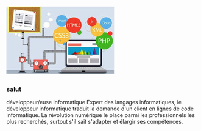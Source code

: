 # ![sadouni-khouira](https://github.com/sadouni-khouira/sadouni-khouira/blob/main/DEV1.png)

### salut

développeur/euse informatique
Expert des langages informatiques, le développeur informatique traduit la demande d'un client en lignes de code informatique. La révolution numérique le place parmi les professionnels les plus recherchés, surtout s'il sait s'adapter et élargir ses compétences.
